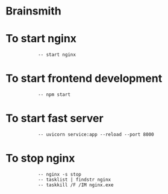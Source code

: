 # Brainsmith



# To start nginx
                -- start nginx

# To start frontend development
                -- npm start

# To start fast server 
                -- uvicorn service:app --reload --port 8000

# To stop nginx 
                -- nginx -s stop
                -- tasklist | findstr nginx
                -- taskkill /F /IM nginx.exe
